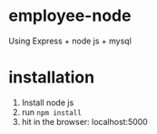 # employee-node
Using Express + node js + mysql 

# installation
  1. Install node js
  2. run `npm install`
  3. hit in the browser: localhost:5000
